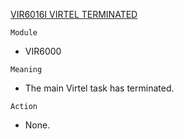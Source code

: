 [VIR6016I VIRTEL TERMINATED](https://virtel.readthedocs.io/en/latest/manuals/virtel/Virtel459MG/messages.html?highlight=VIR6016I#VIR6016I)

`Module`
- VIR6000

`Meaning`
- The main Virtel task has terminated.

`Action`
- None.
